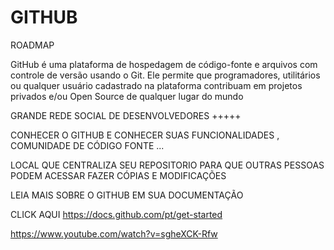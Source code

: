 # GITHUB
ROADMAP 

GitHub é uma plataforma de hospedagem de código-fonte e arquivos com controle de versão usando o Git. Ele permite que programadores, utilitários ou qualquer usuário cadastrado na plataforma contribuam em projetos privados e/ou Open Source de qualquer lugar do mundo

GRANDE REDE SOCIAL DE DESENVOLVEDORES +++++

CONHECER O GITHUB E CONHECER SUAS FUNCIONALIDADES , COMUNIDADE DE CÓDIGO FONTE ... 

LOCAL QUE CENTRALIZA SEU REPOSITORIO PARA QUE OUTRAS PESSOAS PODEM ACESSAR FAZER CÓPIAS E MODIFICAÇÕES 

LEIA MAIS SOBRE O GITHUB EM SUA DOCUMENTAÇÃO 

CLICK AQUI https://docs.github.com/pt/get-started

https://www.youtube.com/watch?v=sgheXCK-Rfw
